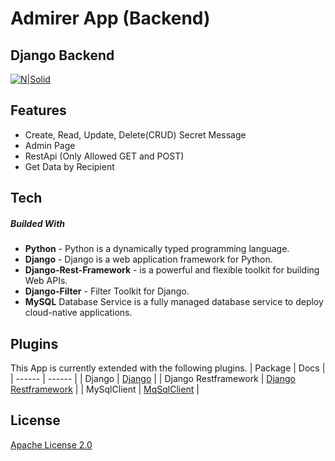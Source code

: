# Admirer App (Backend)
## Django Backend

[![N|Solid](https://static.djangoproject.com/img/logos/django-logo-negative.svg)](https://nodesource.com/products/nsolid)

## Features

- Create, Read, Update, Delete(CRUD) Secret Message
- Admin Page
- RestApi (Only Allowed GET and POST)
- Get Data by Recipient


## Tech

##### Builded With

- **Python** - Python is a dynamically typed programming language.
- **Django** - Django is a web application framework for Python.
- **Django-Rest-Framework** - is a powerful and flexible toolkit for building Web APIs.
- **Django-Filter** - Filter Toolkit for Django.
- **MySQL** Database Service is a fully managed database service to deploy cloud-native applications.

## Plugins

This App is currently extended with the following plugins.
| Package | Docs |
| ------ | ------ |
| Django | [Django](https://www.djangoproject.com) |
| Django Restframework | [Django Restframework](https://www.django-rest-framework.org) |
| MySqlClient | [MqSqlClient](https://pypi.org/project/mysqlclient/) |

## License

[Apache License 2.0](https://github.com/muhAzri/Admirer-Backend-App/blob/main/LICENSE)
